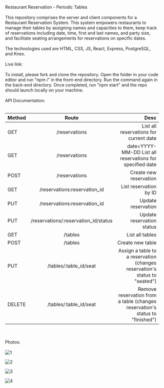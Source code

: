 Restaurant Reservation - Periodic Tables <br><br>
This repository comprises the server and client components for a Restaurant Reservation System. 
This system empowers restaurants to manage their tables by assigning names and capacities to them, keep track of reservations including date, time, first and last names, and party size, and facilitate seating arrangements for reservations on specific dates.<br><br>
The technologies used are HTML, CSS, JS, React, Express, PostgreSQL, and Knex.<br><br>
Live link: <br><br>
To install, please fork and clone the repository. Open the folder in your code editor and run "npm i" in the front-end directory. Run the command again in the back-end directory. Once completed, run "npm start" and the repo should launch locally on your machine.<br><br>
API Documentation:<br><br>

| Method              | Route | Desc |
| :---------------- | :------: | ----: |
| GET        |   /reservations   | List all reservations for current date |
| GET        |   /reservations   | date=YYYY-MM-DD	List all reservations for specified date |
| POST   |  /reservations   | Create new reservation |
| GET |  /reservations:reservation_id   |	List reservation by ID |
| PUT |  /reservations:reservation_id   | 	Update reservation |
| PUT |  /reservations/:reservation_id/status   | Update reservation status |
| GET |  /tables   | List all tables |
| POST |  /tables   | Create new table |
| PUT | /tables/:table_id/seat   | Assign a table to a reservation (changes reservation's status to "seated") |
| DELETE |  /tables/:table_id/seat   | Remove reservation from a table (changes reservation's status to "finished") |

<br><br>
Photos:<br><br>
![1](https://github.com/abdulnasir97/starter-restaurant-reservation/assets/120065583/b14484ad-48cc-4404-8fe5-02f2fcbf3912)

![2](https://github.com/abdulnasir97/starter-restaurant-reservation/assets/120065583/283a983b-f825-4e37-a8e1-6bcc5b0bb022)

![3](https://github.com/abdulnasir97/starter-restaurant-reservation/assets/120065583/4db519f4-dc21-492b-8a84-0481e0f0ed55)

![4](https://github.com/abdulnasir97/starter-restaurant-reservation/assets/120065583/eb06b7b3-40df-4f09-bb13-50d18d4d5f71)


